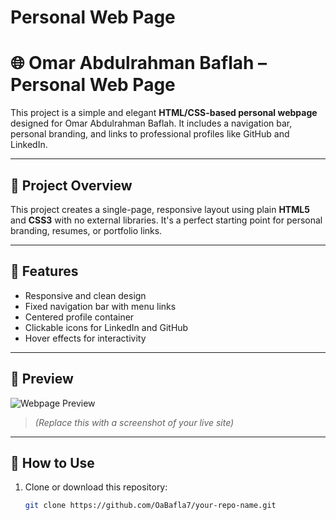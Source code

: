 #  Personal Web Page
# 🌐 Omar Abdulrahman Baflah – Personal Web Page

This project is a simple and elegant **HTML/CSS-based personal webpage** designed for Omar Abdulrahman Baflah. It includes a navigation bar, personal branding, and links to professional profiles like GitHub and LinkedIn.

---

## 📁 Project Overview

This project creates a single-page, responsive layout using plain **HTML5** and **CSS3** with no external libraries. It's a perfect starting point for personal branding, resumes, or portfolio links.

---

## 🚀 Features

- Responsive and clean design
- Fixed navigation bar with menu links
- Centered profile container
- Clickable icons for LinkedIn and GitHub
- Hover effects for interactivity

---

## 📸 Preview

![Webpage Preview](https://cdn-icons-png.flaticon.com/512/25/25231.png)  
> *(Replace this with a screenshot of your live site)*

---

## 🔧 How to Use

1. Clone or download this repository:
   ```bash
   git clone https://github.com/OaBafla7/your-repo-name.git
